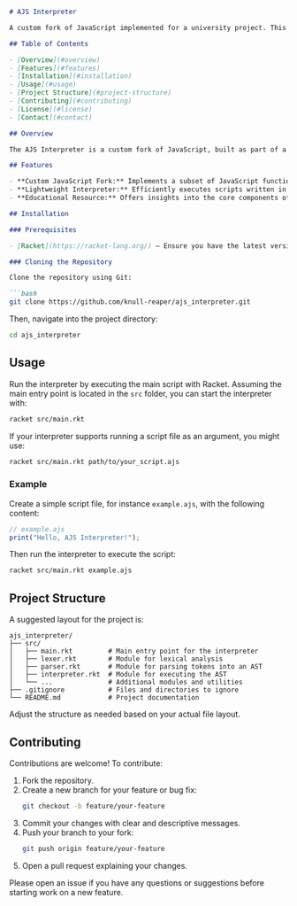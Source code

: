 ```markdown
# AJS Interpreter

A custom fork of JavaScript implemented for a university project. This interpreter is written in Racket and provides a lightweight engine for executing JavaScript-inspired code. It is designed to help explore the fundamentals of language design and interpreter construction.

## Table of Contents

- [Overview](#overview)
- [Features](#features)
- [Installation](#installation)
- [Usage](#usage)
- [Project Structure](#project-structure)
- [Contributing](#contributing)
- [License](#license)
- [Contact](#contact)

## Overview

The AJS Interpreter is a custom fork of JavaScript, built as part of a university project to gain deeper insights into programming language implementation. By re-creating key aspects of JavaScript in Racket, the project serves as both a learning tool and a foundation for experimenting with interpreter design.

## Features

- **Custom JavaScript Fork:** Implements a subset of JavaScript functionalities tailored for educational purposes.
- **Lightweight Interpreter:** Efficiently executes scripts written in the custom JavaScript dialect.
- **Educational Resource:** Offers insights into the core components of interpreters such as lexing, parsing, and evaluation.

## Installation

### Prerequisites

- [Racket](https://racket-lang.org/) – Ensure you have the latest version installed.

### Cloning the Repository

Clone the repository using Git:

```bash
git clone https://github.com/knull-reaper/ajs_interpreter.git
```

Then, navigate into the project directory:

```bash
cd ajs_interpreter
```

## Usage

Run the interpreter by executing the main script with Racket. Assuming the main entry point is located in the `src` folder, you can start the interpreter with:

```bash
racket src/main.rkt
```

If your interpreter supports running a script file as an argument, you might use:

```bash
racket src/main.rkt path/to/your_script.ajs
```

### Example

Create a simple script file, for instance `example.ajs`, with the following content:

```javascript
// example.ajs
print("Hello, AJS Interpreter!");
```

Then run the interpreter to execute the script:

```bash
racket src/main.rkt example.ajs
```

## Project Structure

A suggested layout for the project is:

```
ajs_interpreter/
├── src/
│   ├── main.rkt         # Main entry point for the interpreter
│   ├── lexer.rkt        # Module for lexical analysis
│   ├── parser.rkt       # Module for parsing tokens into an AST
│   ├── interpreter.rkt  # Module for executing the AST
│   └── ...              # Additional modules and utilities
├── .gitignore           # Files and directories to ignore
└── README.md            # Project documentation
```

Adjust the structure as needed based on your actual file layout.

## Contributing

Contributions are welcome! To contribute:

1. Fork the repository.
2. Create a new branch for your feature or bug fix:
   ```bash
   git checkout -b feature/your-feature
   ```
3. Commit your changes with clear and descriptive messages.
4. Push your branch to your fork:
   ```bash
   git push origin feature/your-feature
   ```
5. Open a pull request explaining your changes.

Please open an issue if you have any questions or suggestions before starting work on a new feature.

```
